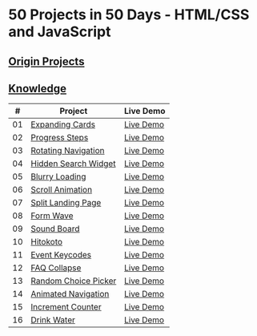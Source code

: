 # 50 Projects in 50 Days - HTML/CSS and JavaScript
## [Origin Projects](https://github.com/bradtraversy/50projects50days)
## [Knowledge](/Knowledge.md)

|#|Project|Live Demo|
|---|---|---|
|01|[Expanding Cards](https://github.com/shihongxins/50projects50days/tree/main/01-Expanding-Cards)|[Live Demo](https://shihongxins.github.io/50projects50days/01-Expanding-Cards/)|
|02|[Progress Steps](https://github.com/shihongxins/50projects50days/tree/main/02-Progress-Steps)|[Live Demo](https://shihongxins.github.io/50projects50days/02-Progress-Steps/)|
|03|[Rotating Navigation](https://github.com/shihongxins/50projects50days/tree/main/03-Rotating-Navigation)|[Live Demo](https://shihongxins.github.io/50projects50days/03-Rotating-Navigation/)|
|04|[Hidden Search Widget](https://github.com/shihongxins/50projects50days/tree/main/04-Hidden-Search-Widget)|[Live Demo](https://shihongxins.github.io/50projects50days/04-Hidden-Search-Widget/)|
|05|[Blurry Loading](https://github.com/shihongxins/50projects50days/tree/main/05-Blurry-Loading)|[Live Demo](https://shihongxins.github.io/50projects50days/05-Blurry-Loading/)|
|06|[Scroll Animation](https://github.com/shihongxins/50projects50days/tree/main/06-Scroll-Animation)|[Live Demo](https://shihongxins.github.io/50projects50days/06-Scroll-Animation/)|
|07|[Split Landing Page](https://github.com/shihongxins/50projects50days/tree/main/07-Split-Landing-Page)|[Live Demo](https://shihongxins.github.io/50projects50days/07-Split-Landing-Page/)|
|08|[Form Wave](https://github.com/shihongxins/50projects50days/tree/main/08-Form-Wave)|[Live Demo](https://shihongxins.github.io/50projects50days/08-Form-Wave/)|
|09|[Sound Board](https://github.com/shihongxins/50projects50days/tree/main/09-Sound-Board)|[Live Demo](https://shihongxins.github.io/50projects50days/09-Sound-Board/)|
|10|[Hitokoto](https://github.com/shihongxins/50projects50days/tree/main/10-Hitokoto)|[Live Demo](https://shihongxins.github.io/50projects50days/10-Hitokoto/)|
|11|[Event Keycodes](https://github.com/shihongxins/50projects50days/tree/main/11-Event-Keycodes)|[Live Demo](https://shihongxins.github.io/50projects50days/11-Event-Keycodes/)|
|12|[FAQ Collapse](https://github.com/shihongxins/50projects50days/tree/main/12-FAQ-Collapse)|[Live Demo](https://shihongxins.github.io/50projects50days/12-FAQ-Collapse/)|
|13|[Random Choice Picker](https://github.com/shihongxins/50projects50days/tree/main/13-Random-Choice-Picker)|[Live Demo](https://shihongxins.github.io/50projects50days/13-Random-Choice-Picker/)|
|14|[Animated Navigation](https://github.com/shihongxins/50projects50days/tree/main/14-Animated-Navigation)|[Live Demo](https://shihongxins.github.io/50projects50days/14-Animated-Navigation/)|
|15|[Increment Counter](https://github.com/shihongxins/50projects50days/tree/main/15-Increment-Counter)|[Live Demo](https://shihongxins.github.io/50projects50days/15-Increment-Counter/)|
|16|[Drink Water](https://github.com/shihongxins/50projects50days/tree/main/16-Drink-Water)|[Live Demo](https://shihongxins.github.io/50projects50days/16-Drink-Water/)|
